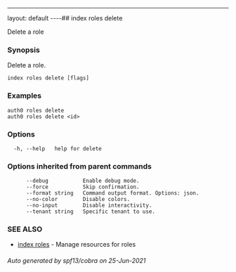 ---
layout: default
----## index roles delete

Delete a role

### Synopsis

Delete a role.

```
index roles delete [flags]
```

### Examples

```
auth0 roles delete
auth0 roles delete <id>
```

### Options

```
  -h, --help   help for delete
```

### Options inherited from parent commands

```
      --debug           Enable debug mode.
      --force           Skip confirmation.
      --format string   Command output format. Options: json.
      --no-color        Disable colors.
      --no-input        Disable interactivity.
      --tenant string   Specific tenant to use.
```

### SEE ALSO

* [index roles](index_roles.md)	 - Manage resources for roles

###### Auto generated by spf13/cobra on 25-Jun-2021
